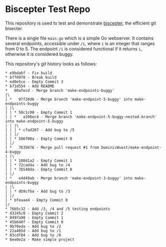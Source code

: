 # Biscepter Test Repo

This repository is used to test and demonstrate [biscepter](https://github.com/DominicWuest/biscepter), the efficient git bisecter.

There is a single file `main.go` which is a simple Go webserver.
It contains several endpoints, accessible under `/i`, where `i` is an integer that ranges from 0 to 5.
The endpoint `/i` is considered functional if it returns `i`, otherwise it is considered buggy.

This repository's git history looks as follows:

```
* e9bdabf - Fix build
* bff0970 - Break build
* ed0e5ce - Empty Commit 3
* b71d554 - Add README
*   80afecd - Merge branch 'make-endpoints-buggy'
|\
| *   07f20d6 - Merge branch 'make-endpoint-5-buggy' into make-endpoints-buggy
| |\
| | * 50c1c00 - Empty Commit 1
| | *   a398ec4 - Merge branch 'make-endpoint-5-buggy-nested-branch' into make-endpoint-5-buggy
| | |\
| | | * cfad207 - Add bug to /5
| | |/
| | * 586f00a - Empty Commit 0
| |/
| *   7639476 - Merge pull request #1 from DominicWuest/make-endpoint-4-buggy
| |\
| | * 100d1a2 - Empty Commit 1
| | * 72cad4a - Add bug to /4
| | * 7b540da - Empty Commit 0
| |/
| *   e4d49ab - Merge branch 'make-endpoint-3-buggy' into make-endpoints-buggy
| |\
| | * db9cf6a - Add bug to /3
| |/
| * bfeaae4 - Empty Commit 0
|/
* 76b5c32 - Add /3, /4 and /5 testing endpoints
* d3245c0 - Empty Commit 2
* 0497a90 - Empty Commit 1
* 45b648f - Empty Commit 0
* 9b70eda - Add bug to /2
* 22a405d - Add bug to /1
* 03cdf84 - Add bug to /0
* 8ee0e2a - Make simple project
```
